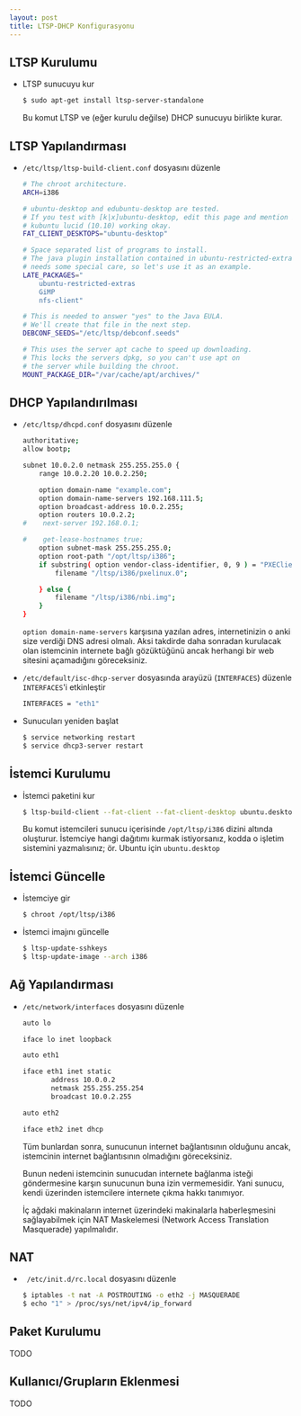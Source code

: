 ```yaml
---
layout: post
title: LTSP-DHCP Konfigurasyonu
---
```


##  LTSP Kurulumu

- LTSP sunucuyu kur

  ```sh
  $ sudo apt-get install ltsp-server-standalone
  ```

  Bu komut LTSP ve (eğer kurulu değilse) DHCP sunucuyu birlikte kurar.

## LTSP Yapılandırması

- `/etc/ltsp/ltsp-build-client.conf` dosyasını düzenle

    ```sh
    # The chroot architecture.
    ARCH=i386

    # ubuntu-desktop and edubuntu-desktop are tested.
    # If you test with [k|x]ubuntu-desktop, edit this page and mention if it worked OK.
    # kubuntu lucid (10.10) working okay.
    FAT_CLIENT_DESKTOPS="ubuntu-desktop"

    # Space separated list of programs to install.
    # The java plugin installation contained in ubuntu-restricted-extras
    # needs some special care, so let's use it as an example.
    LATE_PACKAGES="
        ubuntu-restricted-extras
        GiMP
        nfs-client"

    # This is needed to answer "yes" to the Java EULA.
    # We'll create that file in the next step.
    DEBCONF_SEEDS="/etc/ltsp/debconf.seeds"

    # This uses the server apt cache to speed up downloading.
    # This locks the servers dpkg, so you can't use apt on
    # the server while building the chroot.
    MOUNT_PACKAGE_DIR="/var/cache/apt/archives/"
    ```

## DHCP Yapılandırılması

- `/etc/ltsp/dhcpd.conf` dosyasını düzenle

  ```sh
  authoritative;
  allow bootp;

  subnet 10.0.2.0 netmask 255.255.255.0 {
      range 10.0.2.20 10.0.2.250;

      option domain-name "example.com";
      option domain-name-servers 192.168.111.5;
      option broadcast-address 10.0.2.255;
      option routers 10.0.2.2;
  #    next-server 192.168.0.1;

  #    get-lease-hostnames true;
      option subnet-mask 255.255.255.0;
      option root-path "/opt/ltsp/i386";
      if substring( option vendor-class-identifier, 0, 9 ) = "PXEClient" {
          filename "/ltsp/i386/pxelinux.0";

      } else {
          filename "/ltsp/i386/nbi.img";
      }
  }
  ```

  `option domain-name-servers` karşısına yazılan adres, internetinizin o anki
  size verdiği DNS adresi olmalı. Aksi takdirde daha sonradan kurulacak olan
  istemcinin internete bağlı gözüktüğünü ancak herhangi bir web sitesini
  açamadığını göreceksiniz.

- `/etc/default/isc-dhcp-server` dosyasında arayüzü (`INTERFACES`) düzenle
  `INTERFACES`'i etkinleştir

  ```sh
  INTERFACES = "eth1"
  ```

- Sunucuları yeniden başlat

  ```sh
  $ service networking restart
  $ service dhcp3-server restart
  ```

## İstemci Kurulumu

- İstemci paketini kur

  ```sh
  $ ltsp-build-client --fat-client --fat-client-desktop ubuntu.desktop --arch i386 --skipimage
  ```

  Bu komut istemcileri sunucu içerisinde `/opt/ltsp/i386` dizini altında
  oluşturur.  İstemciye hangi dağıtımı kurmak istiyorsanız, kodda o işletim
  sistemini yazmalısınız; ör. Ubuntu için `ubuntu.desktop`


## İstemci Güncelle

- İstemciye gir
  
  ```sh
  $ chroot /opt/ltsp/i386
  ```

- İstemci imajını güncelle

  ```sh
  $ ltsp-update-sshkeys
  $ ltsp-update-image --arch i386
  ```

## Ağ Yapılandırması

- `/etc/network/interfaces` dosyasını düzenle

  ```sh
  auto lo

  iface lo inet loopback

  auto eth1

  iface eth1 inet static
         address 10.0.0.2
         netmask 255.255.255.254
         broadcast 10.0.2.255

  auto eth2

  iface eth2 inet dhcp
  ```

  Tüm bunlardan sonra, sunucunun internet bağlantısının olduğunu ancak,
  istemcinin internet bağlantısının olmadığını göreceksiniz.

  Bunun nedeni istemcinin sunucudan internete bağlanma isteği göndermesine
  karşın sunucunun buna izin vermemesidir. Yani sunucu, kendi üzerinden
  istemcilere internete çıkma hakkı tanımıyor.

  İç ağdaki makinaların internet üzerindeki makinalarla haberleşmesini
  sağlayabilmek için NAT Maskelemesi (Network Access Translation Masquerade)
  yapılmalıdır.

## NAT

- ` /etc/init.d/rc.local` dosyasını düzenle

  ```sh
  $ iptables -t nat -A POSTROUTING -o eth2 -j MASQUERADE
  $ echo "1" > /proc/sys/net/ipv4/ip_forward
  ```


## Paket Kurulumu

TODO

## Kullanıcı/Grupların Eklenmesi

TODO

